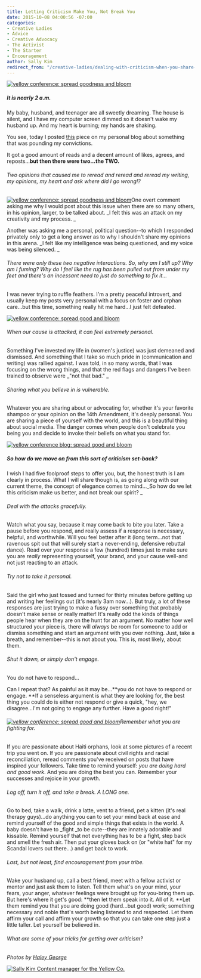 ```yaml
---
title: Letting Criticism Make You, Not Break You
date: 2015-10-08 04:00:56 -07:00
categories:
- Creative Ladies
- Advice
- Creative Advocacy
- The Activist
- The Starter
- Encouragement
author: Sally Kim
redirect_from: "/creative-ladies/dealing-with-criticism-when-you-share-a-cause/"
---
```


[![yellow conference: spread goodness and bloom](https://yellow-blog-images.imgix.net/2015/09/81-800x533.jpg)](https://yellow-blog-images.imgix.net/2015/09/81-800x533.jpg)

##### It is nearly 2 a.m.

My baby, husband, and teenager are all sweetly dreaming. The house is silent, and I have my computer screen dimmed so it doesn't wake my husband up. And my heart is burning; my hands are shaking.

You see, today I posted [this](http://lettersfromamister.tumblr.com/post/129791456667/when-influence-becomes-a-dangerous-thing) piece on my personal blog about something that was pounding my convictions.

It got a good amount of reads and a decent amount of likes, agrees, and reposts...**but then there were two...the TWO.**

###### Two opinions that caused me to reread and reread and reread my writing, my opinions, my heart and ask _where did I go wrong!?_

[![yellow conference: spread goodness and bloom](https://yellow-blog-images.imgix.net/2015/09/41-800x533.jpg)](https://yellow-blog-images.imgix.net/2015/09/41-800x533.jpg)One overt comment asking me why I would post about this issue when there are so many others, in his opinion, larger, to be talked about. _I felt this was an attack on my creativity and my process. _

Another was asking me a personal, political question--to which I responded privately only to get a long answer as to why I shouldn't share my opinions in this arena. _I felt like my intelligence was being questioned, and my voice was being silenced. _

###### There were only these two negative interactions. So, why am I still up? Why am I fuming? Why do I feel like the rug has been pulled out from under my feet and there's an incessant need to just do something to fix it...

I was never trying to ruffle feathers. I'm a pretty peaceful introvert, and usually keep my posts very personal with a focus on foster and orphan care...but this time, something really hit me hard...I just felt defeated.

[![yellow conference: spread good and bloom](https://yellow-blog-images.imgix.net/2015/09/151-800x533.jpg)](https://yellow-blog-images.imgix.net/2015/09/151-800x533.jpg)

###### When our cause is attacked, it can feel extremely personal.

Something I've invested my life in (women's justice) was just demeaned and dismissed. And something that I take so much pride in (communication and writing) was rallied against. I was told, in so many words, that I was focusing on the wrong things, and that the red flags and dangers I've been trained to observe were _"not that bad." _

###### Sharing what you believe in is vulnerable.

Whatever you are sharing about or advocating for, whether it's your favorite shampoo or your opinion on the 14th Amendment, it's deeply personal. You are sharing a piece of yourself with the world, and this is a beautiful thing about social media. The danger comes when people don't celebrate you being you and decide to invoke their beliefs on what you stand for.

[![yellow conference blog: spread good and bloom](https://yellow-blog-images.imgix.net/2015/10/61-800x598-1.jpg)](https://yellow-blog-images.imgix.net/2015/10/61-800x598-1.jpg)

##### So how do we move on from this sort of criticism set-back?

I wish I had five foolproof steps to offer you, but, the honest truth is I am clearly in process. What I will share though is, as going along with our current theme, the concept of elegance comes to mind..._So how do we let this criticism make us better, and not break our spirit? _

###### Deal with the attacks gracefully.

Watch what you say, because it may come back to bite you later. Take a pause before you respond, and really assess if a response is necessary, helpful, and worthwhile. Will you feel better after it (long term...not that ravenous spit out that will surely start a never-ending, defensive rebuttal dance). Read over your response a few (hundred) times just to make sure you are _really_ representing yourself, your brand, and your cause well-and not just reacting to an attack.

###### Try not to take it personal.

Said the girl who just tossed and turned for thirty minutes before getting up and writing her feelings out (it's nearly 3am now...). But truly, a lot of these responses are just trying to make a fussy over something that probably doesn't make sense or really matter! It's really odd the kinds of things people hear when they are on the hunt for an argument. No matter how well structured your piece is, there will _always_ be room for someone to add or dismiss something and start an argument with you over nothing. Just, take a breath, and remember--this is not about you. This is, most likely, about them.

###### Shut it down, or simply don't engage.

You do not have to respond...

Can I repeat that? As painful as it may be...**you do not have to respond or engage. **If a senseless argument is what they are looking for, the best thing you could do is either not respond or give a quick, "hey, we disagree...I'm not going to engage any further. Have a good night!"

###### [![yellow conference: spread good and bloom](https://yellow-blog-images.imgix.net/2015/09/17-800x533.jpg)](https://yellow-blog-images.imgix.net/2015/09/17-800x533.jpg)Remember what you are fighting for.

If you are passionate about Haiti orphans, look at some pictures of a recent trip you went on. If you are passionate about civil rights and racial reconciliation, reread comments you've received on posts that have inspired your followers. Take time to remind yourself: _you are doing hard and good work_. And you are doing the best you can. Remember your successes and rejoice in your growth.

###### Log off, turn it off, and take a break. A LONG one.

Go to bed, take a walk, drink a latte, vent to a friend, pet a kitten (it's real therapy guys)...do anything you can to set your mind back at ease and remind yourself of the good and simple things that exists in the world. A baby doesn't have to _fight _to be cute--they are innately adorable and kissable. Remind yourself that not everything has to be a fight, step back and smell the fresh air. Then put your gloves back on (or "white hat" for my Scandal lovers out there...) and get back to work.

###### Last, but not least, find encouragement from your tribe.

Wake your husband up, call a best friend, meet with a fellow activist or mentor and just ask them to listen. Tell them what's on your mind, your fears, your anger, whatever feelings were brought up for you-bring them up. But here's where it get's good: **then let them speak into it. All of it. **Let them remind you that you are doing good (hard...but good) work; something necessary and noble that's worth being listened to and respected. Let them affirm your call and affirm your growth so that you can take one step just a little taller. Let yourself be believed in.

###### What are some of your tricks for getting over criticism?

_Photos by [Haley George](http://www.haleygeorgephotography.com/category/travel/)_

[![Sally Kim Content manager for the Yellow Co.](https://yellow-blog-images.imgix.net/2015/07/sallykim.jpg)](http://lettersfromamister.tumblr.com/)
